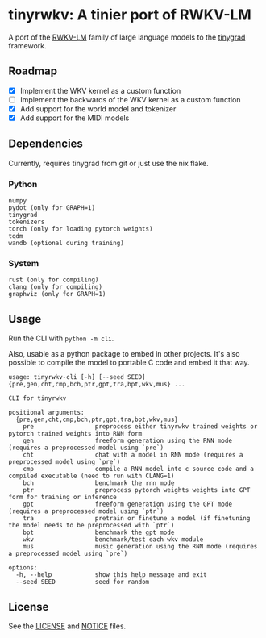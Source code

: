 # tinyrwkv: A tinier port of RWKV-LM

A port of the [RWKV-LM](https://github.com/BlinkDL/RWKV-LM) family of large language models to the [tinygrad](https://tinygrad.org/) framework.

## Roadmap

- [x] Implement the WKV kernel as a custom function
- [ ] Implement the backwards of the WKV kernel as a custom function
- [x] Add support for the world model and tokenizer
- [x] Add support for the MIDI models

## Dependencies

Currently, requires tinygrad from git or just use the nix flake.

### Python
```
numpy
pydot (only for GRAPH=1)
tinygrad
tokenizers
torch (only for loading pytorch weights)
tqdm
wandb (optional during training)
```

### System
```
rust (only for compiling)
clang (only for compiling)
graphviz (only for GRAPH=1)
```

## Usage

Run the CLI with `python -m cli`.

Also, usable as a python package to embed in other projects. It's also possible to compile the model to portable C code and embed it that way.

```
usage: tinyrwkv-cli [-h] [--seed SEED] {pre,gen,cht,cmp,bch,ptr,gpt,tra,bpt,wkv,mus} ...

CLI for tinyrwkv

positional arguments:
  {pre,gen,cht,cmp,bch,ptr,gpt,tra,bpt,wkv,mus}
    pre                 preprocess either tinyrwkv trained weights or pytorch trained weights into RNN form
    gen                 freeform generation using the RNN mode (requires a preprocessed model using `pre`)
    cht                 chat with a model in RNN mode (requires a preprocessed model using `pre`)
    cmp                 compile a RNN model into c source code and a compiled executable (need to run with CLANG=1)
    bch                 benchmark the rnn mode
    ptr                 preprocess pytorch weights weights into GPT form for training or inference
    gpt                 freeform generation using the GPT mode (requires a preprocessed model using `ptr`)
    tra                 pretrain or finetune a model (if finetuning the model needs to be preprocessed with `ptr`)
    bpt                 benchmark the gpt mode
    wkv                 benchmark/test each wkv module
    mus                 music generation using the RNN mode (requires a preprocessed model using `pre`)

options:
  -h, --help            show this help message and exit
  --seed SEED           seed for random
```

## License

See the [LICENSE](./LICENSE) and [NOTICE](./NOTICE) files.
